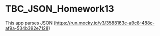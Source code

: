 # TBC_JSON_Homework13
This app parses JSON (https://run.mocky.io/v3/3588163c-a9c8-488c-af9a-534b392e7128)



